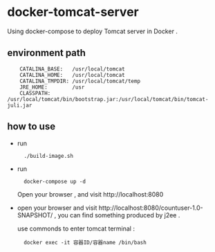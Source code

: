 # docker-tomcat-server
Using docker-compose to deploy Tomcat server in Docker .

## environment path 

		CATALINA_BASE:   /usr/local/tomcat
		CATALINA_HOME:   /usr/local/tomcat
		CATALINA_TMPDIR: /usr/local/tomcat/temp
		JRE_HOME:        /usr
		CLASSPATH:       /usr/local/tomcat/bin/bootstrap.jar:/usr/local/tomcat/bin/tomcat-juli.jar

## how to use

* run 	

		./build-image.sh

* run 

		docker-compose up -d 

	Open your browser , and visit http://localhost:8080					

* open your browser and visit http://localhost:8080/countuser-1.0-SNAPSHOT/ , you can find something produced by j2ee .		

	use commonds to enter tomcat terminal : 

		docker exec -it 容器ID/容器name /bin/bash	